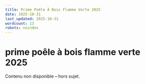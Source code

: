 ```yaml
---
title: Prime Poêle À Bois Flamme Verte 2025
date: 2025-10-31
last_updated: 2025-10-31
wordcount: 13
robots: noindex
---
```


# prime poêle à bois flamme verte 2025

Contenu non disponible – hors sujet.
